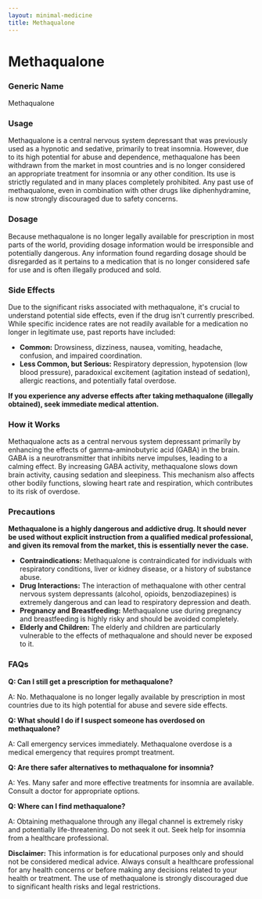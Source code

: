 ```yaml
---
layout: minimal-medicine
title: Methaqualone
---
```


# Methaqualone
### Generic Name
Methaqualone

### Usage
Methaqualone is a central nervous system depressant that was previously used as a hypnotic and sedative, primarily to treat insomnia.  However, due to its high potential for abuse and dependence, methaqualone has been withdrawn from the market in most countries and is no longer considered an appropriate treatment for insomnia or any other condition.  Its use is strictly regulated and in many places completely prohibited.  Any past use of methaqualone, even in combination with other drugs like diphenhydramine, is now strongly discouraged due to safety concerns.

### Dosage
Because methaqualone is no longer legally available for prescription in most parts of the world, providing dosage information would be irresponsible and potentially dangerous.  Any information found regarding dosage should be disregarded as it pertains to a medication that is no longer considered safe for use and is often illegally produced and sold.  

### Side Effects
Due to the significant risks associated with methaqualone, it's crucial to understand potential side effects, even if the drug isn't currently prescribed.  While specific incidence rates are not readily available for a medication no longer in legitimate use, past reports have included:

* **Common:** Drowsiness, dizziness, nausea, vomiting, headache, confusion, and impaired coordination.
* **Less Common, but Serious:**  Respiratory depression, hypotension (low blood pressure), paradoxical excitement (agitation instead of sedation), allergic reactions, and potentially fatal overdose.

**If you experience any adverse effects after taking methaqualone (illegally obtained), seek immediate medical attention.**


### How it Works
Methaqualone acts as a central nervous system depressant primarily by enhancing the effects of gamma-aminobutyric acid (GABA) in the brain. GABA is a neurotransmitter that inhibits nerve impulses, leading to a calming effect.  By increasing GABA activity, methaqualone slows down brain activity, causing sedation and sleepiness.  This mechanism also affects other bodily functions, slowing heart rate and respiration, which contributes to its risk of overdose.


### Precautions
**Methaqualone is a highly dangerous and addictive drug.  It should never be used without explicit instruction from a qualified medical professional, and given its removal from the market, this is essentially never the case.**

* **Contraindications:**  Methaqualone is contraindicated for individuals with respiratory conditions, liver or kidney disease, or a history of substance abuse.
* **Drug Interactions:**  The interaction of methaqualone with other central nervous system depressants (alcohol, opioids, benzodiazepines) is extremely dangerous and can lead to respiratory depression and death.
* **Pregnancy and Breastfeeding:**  Methaqualone use during pregnancy and breastfeeding is highly risky and should be avoided completely.
* **Elderly and Children:**  The elderly and children are particularly vulnerable to the effects of methaqualone and should never be exposed to it.


### FAQs
**Q: Can I still get a prescription for methaqualone?**

A: No. Methaqualone is no longer legally available by prescription in most countries due to its high potential for abuse and severe side effects.

**Q: What should I do if I suspect someone has overdosed on methaqualone?**

A:  Call emergency services immediately. Methaqualone overdose is a medical emergency that requires prompt treatment.

**Q: Are there safer alternatives to methaqualone for insomnia?**

A:  Yes. Many safer and more effective treatments for insomnia are available. Consult a doctor for appropriate options.

**Q: Where can I find methaqualone?**

A:  Obtaining methaqualone through any illegal channel is extremely risky and potentially life-threatening.  Do not seek it out. Seek help for insomnia from a healthcare professional.


**Disclaimer:** This information is for educational purposes only and should not be considered medical advice.  Always consult a healthcare professional for any health concerns or before making any decisions related to your health or treatment.  The use of methaqualone is strongly discouraged due to significant health risks and legal restrictions.

